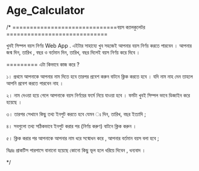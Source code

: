 # Age_Calculator

/*
==============================বয়স ক্যালকুলেটর =============================

খুবই সিম্পল বয়স নির্ণয় Web App .
এইটার সাহায্যে খুব সহজেই আপনার বয়স নির্ণয় করতে পারবেন । আপনার জন্ম দিন, তারিখ , বছর ও বর্তমান দিন, তারিখ, বছর দিলেই বয়স নির্ণয় করে দিবে ।


========= এটা কিভাবে কাজ করে ?

১। প্রথমে আপনাকে আপনার নাম দিতে হবে তারপর প্রবেশ করুন বাটনে ক্লিক করতে হবে ।
যদি নাম নাহ দেন তাহলে আপনি প্রবেশ করতে পারবেন নাহ ।

২। নাম দেওয়া হয়ে গেলে আপনাকে বয়স নির্ণয়ের ফর্মে নিয়ে যাওয়া হবে । ফর্মটা খুবই সিম্পল ভাবে ডিজাইন করে হয়েছে ।

৩। তারপর সেখানে কিছু তথ্য ইনপুট করতে হবে যেমন ঃ দিন, তারিখ, বছর ইত্যাদি ;

৪। সবগুলো তথ্য সঠিকভাবে ইনপুট করার পর (নির্ণয় করুণ) বাটনে ক্লিক করুন  ।

৫। ক্লিক করার পর আপনাকে আপনার নাম ধরে সন্মোধন করে , আপনার বর্তমান বয়স বলা হবে ;



বিঃদ্রঃ প্রাকটিস পারপাসে বানানো হয়েছে কোনো কিছু  ভূল হলে ধরিয়ে দিবেন , ধন্যবাদ ।



*/
